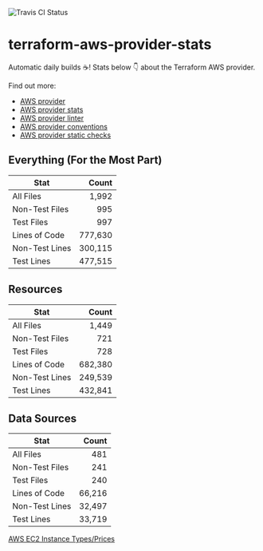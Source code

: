 ![Travis CI Status](https://travis-ci.org/YakDriver/terraform-aws-provider-stats.svg?branch=main)
# terraform-aws-provider-stats

Automatic daily builds :coffee:! Stats below :point_down: about the Terraform AWS provider.

Find out more:
* [AWS provider](https://github.com/terraform-providers/terraform-provider-aws)
* [AWS provider stats](https://github.com/YakDriver/terraform-aws-provider-stats)
* [AWS provider linter](https://github.com/terraform-providers/terraform-provider-aws/tree/master/awsproviderlint)
* [AWS provider conventions](https://github.com/YakDriver/terraform-aws-conventions)
* [AWS provider static checks](https://github.com/YakDriver/terraform-aws-provider-static-checks)



## Everything (For the Most Part)

|  Stat  |  Count  |
| ------------- | -------------: |
|  All Files  |  1,992  |
|  Non-Test Files  |  995  |
|  Test Files  |  997  |
|  Lines of Code  |  777,630  |
|  Non-Test Lines  |  300,115  |
|  Test Lines  |  477,515  |



## Resources

|  Stat  |  Count  |
| ------------- | -------------: |
|  All Files  |  1,449  |
|  Non-Test Files  |  721  |
|  Test Files  |  728  |
|  Lines of Code  |  682,380  |
|  Non-Test Lines  |  249,539  |
|  Test Lines  |  432,841  |



## Data Sources

|  Stat  |  Count  |
| ------------- | -------------: |
|  All Files  |  481  |
|  Non-Test Files  |  241  |
|  Test Files  |  240  |
|  Lines of Code  |  66,216  |
|  Non-Test Lines  |  32,497  |
|  Test Lines  |  33,719  |




[AWS EC2 Instance Types/Prices](https://github.com/YakDriver/aws-ec2-instance-types)
